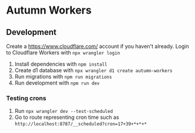 # Autumn Workers

## Development

Create a <https://www.cloudflare.com/> account if you haven't already.
Login to Cloudflare Workers with `npx wrangler login`

1. Install dependencies with `npm install`
2. Create d1 database with `npx wrangler d1 create autumn-workers`
3. Run migrations with `npm run migrations`
4. Run development with `npm run dev`

### Testing crons

1. Run `npx wrangler dev --test-scheduled`
2. Go to route representing cron time such as `http://localhost:8787/__scheduled?cron=17+39+*+*+*`
